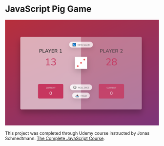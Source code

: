 # JavaScript Pig Game

![This is an image](images/ss1.png)

This project was completed through Udemy course instructed by Jonas Schmedtmann: [The Complete JavaScript Course](https://www.udemy.com/share/101Wfe3@pmJLtcD0hcHt63-yPgjyJo-FkNhsxgTzNGIfZDBMtN83gf-HCTf5chXIAQexE3EF/).

